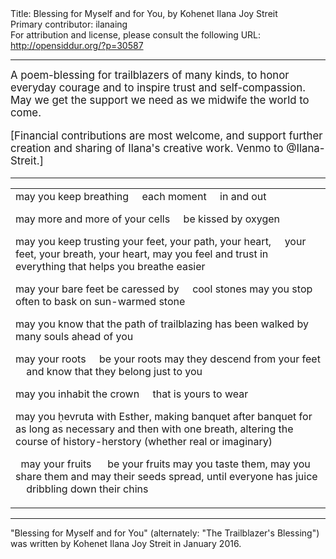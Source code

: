 <html>
<head></head>
<body>
Title: Blessing for Myself and for You, by Kohenet Ilana Joy Streit<br />
Primary contributor: ilanaing<br />
For attribution and license, please consult the following URL: <a href="http://opensiddur.org/?p=30587">http://opensiddur.org/?p=30587</a>
<p />
<hr />

<div class="english" style="font-size: 1.2em;">
A poem-blessing for trailblazers of many kinds, to honor everyday courage and to inspire trust and self-compassion. May we get the support we need as we midwife the world to come.

[Financial contributions are most welcome, and support further creation and sharing of Ilana's creative work. Venmo to @Ilana-Streit.]
</div>

<hr />

<table style="margin-left: auto;margin-right: auto;">
<tbody>
<tr><td style="vertical-align:top;">
<div class="english">
may you keep breathing
&nbsp;&nbsp;&nbsp;&nbsp;each moment
&nbsp;&nbsp;&nbsp;&nbsp;in and out

may more and more of your cells
&nbsp;&nbsp;&nbsp;&nbsp;be kissed by oxygen

may you keep trusting your feet, your path, your heart,
&nbsp;&nbsp;&nbsp;&nbsp;your feet, your breath, your heart,
may you feel and trust in everything that helps you breathe easier

may your bare feet be caressed by
&nbsp;&nbsp;&nbsp;&nbsp;cool stones
may you stop often to bask on sun-warmed stone

may you know that the path of trailblazing has been walked by many souls ahead of you

may your roots
&nbsp;&nbsp;&nbsp;&nbsp;be your roots
may they descend from your feet
&nbsp;&nbsp;&nbsp;&nbsp;and know that they belong just to you

may you inhabit the crown
&nbsp;&nbsp;&nbsp;&nbsp;that is yours to wear

may you ḥevruta with Esther, making banquet after banquet
for as long as necessary
and then with one breath, altering the course
of history-herstory (whether real or imaginary)

&nbsp;
may your fruits
&nbsp;&nbsp;&nbsp;&nbsp; be your fruits
may you taste them, may you share them
and may their seeds spread, until everyone has juice
&nbsp;&nbsp;&nbsp;&nbsp;dribbling down their chins
</div></td></tr>
</tbody></table>

<hr />

"Blessing for Myself and for You" (alternately: "The Trailblazer's Blessing") was written by Kohenet Ilana Joy Streit in January 2016.

&nbsp;
</body>
</html>